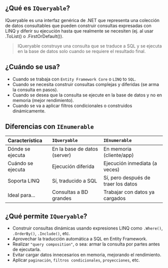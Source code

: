 
## ¿Qué es `IQueryable`?

IQueryable<T> es una interfaz genérica de .NET que representa una colección de datos consultables que pueden construir consultas expresadas con LINQ y diferir su ejecución hasta que realmente se necesiten (ej. al usar .ToList() o .FirstOrDefault()).

> IQueryable construye una consulta que se traduce a SQL y se ejecuta en la base de datos solo cuando se requiere el resultado final.

## ¿Cuándo se usa?

- Cuando se trabaja con `Entity Framework Core` o `LINQ` to `SQL`.
- Cuando se necesita construir consultas complejas y diferidas (se arma la consulta en pasos).
- Cuando se desea que la consulta se ejecute en la base de datos y no en memoria (mejor rendimiento).
- Cuando se va a aplicar filtros condicionales o construidos dinámicamente.

## Diferencias con `IEnumerable`

| Característica	     |       `IQueryable`	              |      `IEnumerable`                    |
| :---          	     |  :---          	              |  :---                               |
| Dónde se ejecuta	   |  En la base de datos (server)	| En memoria (cliente/app)            |
| Cuándo se ejecuta	   |  Ejecución diferida            | Ejecución inmediata (a veces)       |
| Soporta LINQ	       |  Sí, traducido a SQL	          | Sí, pero después de traer los datos |
| Ideal para...	       |  Consultas a BD grandes	      | Trabajar con datos ya cargados      |

## ¿Qué permite `IQueryable`?

- Construir consultas dinámicas usando expresiones LINQ como `.Where()`, `.OrderBy()`, `.Include()`, etc.
- Aprovechar la traducción automática a SQL en Entity Framework.
- Realizar `"query composition"`, o sea: armar la consulta por partes antes de ejecutarla.
- Evitar cargar datos innecesarios en memoria, mejorando el rendimiento.
- Aplicar `paginación`, `filtros condicionales`, `proyecciones`, etc.

